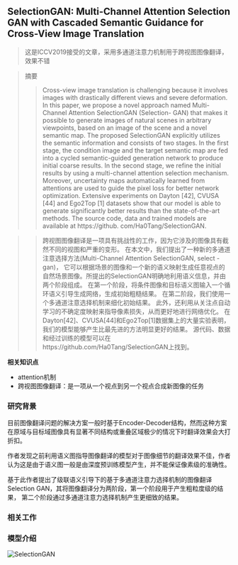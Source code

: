 ## SelectionGAN:  Multi-Channel Attention Selection GAN with Cascaded Semantic Guidance for Cross-View Image Translation

> 这是ICCV2019接受的文章，采用多通道注意力机制用于跨视图图像翻译，效果不错

> 摘要
>> Cross-view image translation is challenging because it involves images with drastically different views and severe
deformation. In this paper, we propose a novel approach named Multi-Channel Attention SelectionGAN (Selection-
GAN) that makes it possible to generate images of natural scenes in arbitrary viewpoints, based on an image
of the scene and a novel semantic map. The proposed SelectionGAN explicitly utilizes the semantic information
and consists of two stages. In the first stage, the condition image and the target semantic map are fed into a cycled
semantic-guided generation network to produce initial coarse results. In the second stage, we refine the initial results
by using a multi-channel attention selection mechanism. Moreover, uncertainty maps automatically learned
from attentions are used to guide the pixel loss for better network optimization. Extensive experiments on Dayton
[42], CVUSA [44] and Ego2Top [1] datasets show that our model is able to generate significantly better results
than the state-of-the-art methods. The source code, data and trained models are available at https://github.
com/Ha0Tang/SelectionGAN.

>> 跨视图图像翻译是一项具有挑战性的工作，因为它涉及的图像具有截然不同的视图和严重的变形。
在本文中，我们提出了一种新的多通道注意选择方法(Multi-Channel Attention SelectionGAN, select - gan)，
它可以根据场景的图像和一个新的语义映射生成任意视点的自然场景图像。所提出的SelectionGAN明确地利用语义信息，并由两个阶段组成。
在第一个阶段，将条件图像和目标语义图输入一个循环语义引导生成网络，生成初始粗糙结果。
在第二阶段，我们使用一个多通道注意选择机制来细化初始结果。
此外，还利用从关注点自动学习的不确定度映射来指导像素损失，从而更好地进行网络优化。
在Dayton[42]、CVUSA[44]和Ego2Top[1]数据集上的大量实验表明，我们的模型能够产生比最先进的方法明显更好的结果。
源代码、数据和经过训练的模型可以在https://github.com/Ha0Tang/SelectionGAN上找到。


**相关知识点**

- attention机制
- 跨视图图像翻译：是一项从一个视点到另一个视点合成新图像的任务


### 研究背景

目前图像翻译问题的解决方案一般时基于Encoder-Decoder结构，然而这种方案在原域与目标域图像具有显著不同结构或重叠区域极少的情况下时翻译效果会大打折扣。

作者发现之前利用语义图指导图像翻译的模型对于图像细节的翻译效果不佳，作者认为这是由于语义图一般是由深度预训练模型产生，并不能保证像素级的准确性。

基于此作者提出了级联语义引导下的基于多通道注意力选择机制的图像翻译Selection GAN，其将图像翻译分为两阶段，第一个阶段用于产生粗粒度级的结果，
 第二个阶段通过多通道注意力选择机制产生更细致的结果。


 ### 相关工作



### 模型介绍

![SelectionGAN](img/SelectionGAN.png)
